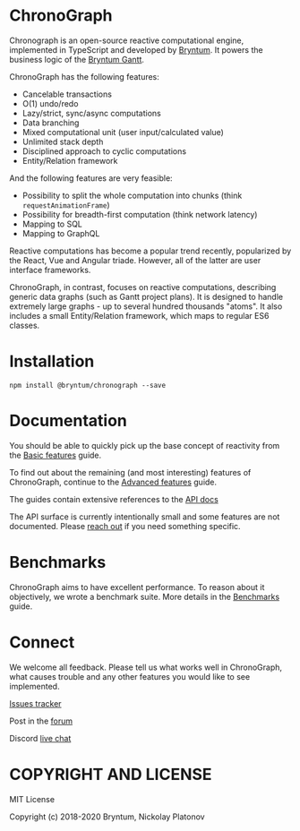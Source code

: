 [//]: # (The canonical source of this file is '/docs_src/README.md')
[//]: # (Do not edit the /README.md directly)

ChronoGraph
===========

Chronograph is an open-source reactive computational engine, implemented in TypeScript and developed by [Bryntum](https://www.bryntum.com/). It powers the business logic of the [Bryntum Gantt](https://www.bryntum.com/examples/gantt/advanced).

ChronoGraph has the following features: 

- Cancelable transactions
- O(1) undo/redo
- Lazy/strict, sync/async computations
- Data branching
- Mixed computational unit (user input/calculated value)
- Unlimited stack depth
- Disciplined approach to cyclic computations
- Entity/Relation framework

And the following features are very feasible:

- Possibility to split the whole computation into chunks (think `requestAnimationFrame`) 
- Possibility for breadth-first computation (think network latency)
- Mapping to SQL
- Mapping to GraphQL

Reactive computations has become a popular trend recently, popularized by the React, Vue and Angular triade. However, all of the latter are user interface frameworks. 

ChronoGraph, in contrast, focuses on reactive computations, describing generic data graphs (such as Gantt project plans). It is designed to handle extremely large graphs - up to several hundred thousands "atoms". It also includes a small Entity/Relation framework, which maps to regular ES6 classes.



Installation
=============

```
npm install @bryntum/chronograph --save 
```

Documentation
=============

You should be able to quickly pick up the base concept of reactivity from the [Basic features](https://bryntum.github.io/chronograph/docs/modules/_src_guides_basicfeatures_.html#basicfeaturesguide) guide.

To find out about the remaining (and most interesting) features of ChronoGraph, continue to the [Advanced features](https://bryntum.github.io/chronograph/docs/modules/_src_guides_advancedfeatures_.html#advancedfeaturesguide) guide.

The guides contain extensive references to the [API docs](https://bryntum.github.io/chronograph/docs/)

The API surface is currently intentionally small and some features are not documented. Please [reach out](https://discordapp.com/channels/681424024445780014/681424024449974316) if you need something specific.


Benchmarks
==========

ChronoGraph aims to have excellent performance. To reason about it objectively, we wrote a benchmark suite.
More details in the [Benchmarks](https://bryntum.github.io/chronograph/docs/modules/_src_guides_benchmarks_.html#benchmarksguide) guide.

Connect
=======

We welcome all feedback. Please tell us what works well in ChronoGraph, what causes trouble and any other features you would like to see implemented.

[Issues tracker](https://github.com/bryntum/chronograph/issues)

Post in the [forum](https://bryntum.com/forum/viewforum.php?f=53)

Discord [live chat](https://discord.gg/jErxFxY)


COPYRIGHT AND LICENSE
=================

MIT License

Copyright (c) 2018-2020 Bryntum, Nickolay Platonov
